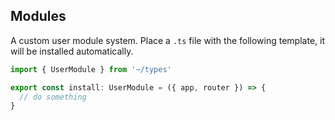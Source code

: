 ## Modules

A custom user module system. Place a `.ts` file with the following template, it will be installed automatically.

```ts
import { UserModule } from '~/types'

export const install: UserModule = ({ app, router }) => {
  // do something
}
```
